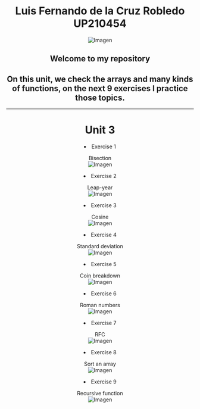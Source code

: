 <center>  

# Luis Fernando de la Cruz Robledo UP210454  
![Imagen](https://github.com/UP210454/UP210454_CPP/blob/main/Imagenes/gif.gif)  
<h2>Welcome to my repository</h2>  
<h2>On this unit, we check the arrays and many kinds of functions, on the next 9 exercises I practice those topics.</h2>    

___

# Unit 3  
<li>Exercise 1  

Bisection  
![Imagen]()

<li>Exercise 2  

Leap-year  
![Imagen]()  

<li>Exercise 3  

Cosine  
![Imagen]()    

<li>Exercise 4  

Standard deviation  
![Imagen]()   

<li>Exercise 5  

Coin breakdown  
![Imagen]()  

<li>Exercise 6  

Roman numbers  
![Imagen]()  

<li>Exercise  7  

RFC    
![Imagen]()  

<li>Exercise 8  

Sort an array  
![Imagen]()  

<li> Exercise 9  

Recursive function  
![Imagen]()


